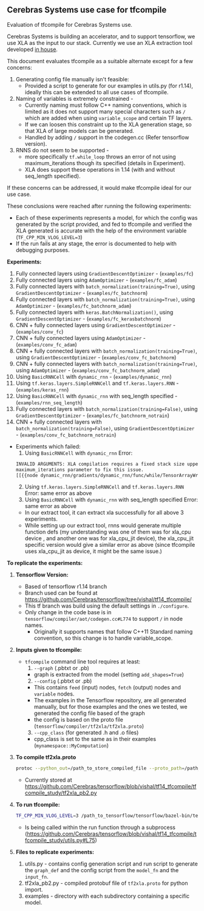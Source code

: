 ## Cerebras Systems use case for tfcompile
 Evaluation of tfcompile for Cerebras Systems use.

 Cerebras Systems is building an accelerator, and to support tensorflow, we use XLA as the input to our stack. Currently we use an XLA extraction tool developed [in house](https://github.com/Cerebras/tensorflow/tree/vishal/tf14_hlopass/tensorflow/tools/xla_extract).

 This document evaluates tfcompile as a suitable alternate except for a few concerns:
  1. Generating config file manually isn't feasible:
     * Provided a script to generate for our examples in utils.py (for r1.14), ideally this can be extended to all use cases of tfcompile.<br/>
  1. Naming of variables is extremely constrained -<br/>
     * Currently naming must follow C++ naming conventions, which is limited as it does not support many special characters such as `/` which are added when using `variable_scope` and certain TF layers.<br/>
     * If we can loosen this constraint up to the XLA generation stage, so that XLA of large models can be generated.<br/>
     * Handled by adding `/` support in the codegen.cc (Refer tensorflow version).<br/>
  1. RNNS do not seem to be supported -<br/>
     *  more specifically `tf.while_loop` throws an error of not using  maximum_iterations though its specified (details in Experiment).<br/>
     *  XLA does support these operations in 1.14 (with and without seq_length specified).<br/>

If these concerns can be addressed, it would make tfcompile ideal for our use case.

These conclusions were reached after running the following experiments:
  * Each of these experiments represents a model, for which the config was generated by the script provided, and fed to tfcompile and verified the XLA generated is accurate with the help of the environment variable (`TF_CPP_MIN_VLOG_LEVEL=3`)
  * If the run fails at any stage, the error is documented to help with debugging purposes.

**Experiments:**
1. Fully connected layers  using `GradientDescentOptimizer` - (`examples/fc`)
1. Fully connected layers using `AdamOptimizer` - (`examples/fc_adam`)
1. Fully connected layers with `batch_normalization(training=True)`, using `GradientDescentOptimizer` - (`examples/fc_batchnorm`)
1. Fully connected layers with `batch_normalization(training=True)`, using `AdamOptimizer` - (`examples/fc_batchnorm_adam`)
1. Fully connected layers with `keras.BatchNormalization()`, using `GradientDescentOptimizer` - (`examples/fc_kerasbatchnorm`)
1. CNN + fully connected layers using `GradientDescentOptimizer` - (`examples/conv_fc`)
1. CNN + fully connected layers using `AdamOptimizer` - (`examples/conv_fc_adam`)
1. CNN + fully connected layers with `batch_normalization(training=True)`, using `GradientDescentOptimizer` - (`examples/conv_fc_batchnorm`)
1. CNN + fully connected layers with `batch_normalization(training=True)`, using `AdamOptimizer` - (`examples/conv_fc_batchnorm_adam`)
1. Using `BasicRNNCell` with `dynamic_rnn` - (`examples/dynamic_rnn`)
1. Using `tf.keras.layers.SimpleRNNCell` and `tf.keras.layers.RNN` - (`examples/keras_rnn`)
1. Using `BasicRNNCell` with `dynamic_rnn` with seq_length specified - (`examples/rnn_seq_length`)
1. Fully connected layers with `batch_normalization(training=False)`, using `GradientDescentOptimizer` - (`examples/fc_batchnorm_notrain`)
1. CNN + fully connected layers with `batch_normalization(training=False)`, using `GradientDescentOptimizer` - (`examples/conv_fc_batchnorm_notrain`)

  * Experiments which failed:
    1. Using `BasicRNNCell` with `dynamic_rnn` Error:
      ```Bash
      INVALID ARGUMENTS: XLA compilation requires a fixed stack size upper bound. If you are using tf.while_loop, set the
      maximum_iterations parameter to fix this issue.
      [[{{node dynamic_rnn/gradients/dynamic_rnn/func/while/TensorArrayWrite/TensorArrayWriteV3_grad/TensorArrayReadV3/f_acc}}]]
      ```
    2. Using `tf.keras.layers.SimpleRNNCell` and `tf.keras.layers.RNN` Error: same error as above
    3. Using `BasicRNNCell` with `dynamic_rnn` with seq_length specified Error: same error as above
      * In our extract tool, it can extract xla successfully for all above 3 experiments.
      * While setting up our extract tool, rnns would generate multiple function defs (my understanding was one of them was for xla_cpu device , and another one was for xla_cpu_jit device), the xla_cpu_jit specific version would give a similar error as above (since tfcompile uses xla_cpu_jit as device, it might be the same issue.)

**To replicate the experiments:**
  1. **Tensorflow Version:**  
     * Based of tensorflow r1.14 branch
     * Branch used can be found at https://github.com/Cerebras/tensorflow/tree/vishal/tf14_tfcompile/
     *  This tf branch was build using the default settings in `./configure`.
     * Only change in the code base is in `tensorflow/compiler/aot/codegen.cc#L774` to support `/` in node names.
       * Originally it supports names that follow C++11 Standard naming convention, so this change is to handle variable_scope.

  2. **Inputs given to tfcompile:**  
     * `tfcompile` command line tool requires at least:
       1. `--graph` (.pbtxt or .pb)
         * graph is extracted from the model (setting `add_shapes=True`)
       2. `--config` (.pbtxt or .pb)
         * This contains `feed` (input) nodes, `fetch` (output) nodes and `variable` nodes.
         * The examples in the Tensorflow repository, are all generated manually, but for those examples and the ones we tested, we generated the config file based of the graph
         * the config is based on the proto file (`tensorflow/compiler/tf2xla/tf2xla.proto`)
       3. `--cpp_class` (for generated .h  and .o files)
         * cpp_class is set to the same as in their examples (`mynamespace::MyComputation`)

  3. **To compile tf2xla.proto**  
     ```Bash
     protoc --python_out=/path_to_store_compiled_file --proto_path=/path_to_tensorflow_dir/tensorflow   tensorflow/compiler/tf2xla/tf2xla.proto
     ```
     * Currently stored at https://github.com/Cerebras/tensorflow/blob/vishal/tf14_tfcompile/tfcompile_study/tf2xla_pb2.py

  4. **To run tfcompile:**  
     ```Bash
     TF_CPP_MIN_VLOG_LEVEL=3 /path_to_tensorflow/tensorflow/bazel-bin/tensorflow/compiler/aot/tfcompile --graph=graph_model_fn.pbtxt --config=config_model_fn.config.pbtxt --cpp_class="mynamespace::MyComputation"
     ```
     * Is being called within the run function through a subprocess (https://github.com/Cerebras/tensorflow/blob/vishal/tf14_tfcompile/tfcompile_study/utils.py#L75)


  5. **Files to replicate experiments:**  
     1. utils.py - contains config generation script and run script to generate the `graph_def` and the config script from the `model_fn` and the `input_fn`.
     2. tf2xla_pb2.py - compiled protobuf file of `tf2xla.proto` for python import.
     3. examples - directory with each subdirectory containing a specific model.
